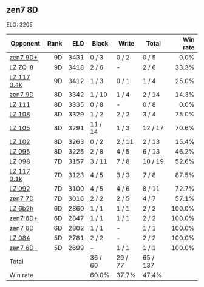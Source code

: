 ## zen7 8D ##

ELO: 3205

Opponent | Rank | ELO | Black | Write | Total | Win rate
---------|-----:|----:|-------|-------|-------|-------:
[zen7 9D+](zen7%209D+.md) | 9D | 3431 | 0 / 3 | 0 / 2 | 0 / 5 | 0.0%
[LZ ZQ i8](LZ%20ZQ%20i8.md) | 9D | 3418 | 2 / 6 | - | 2 / 6 | 33.3%
[LZ 117 0.4k](LZ%20117%200.4k.md) | 9D | 3412 | 1 / 3 | 0 / 1 | 1 / 4 | 25.0%
[zen7 9D](zen7%209D.md) | 8D | 3342 | 1 / 10 | 1 / 4 | 2 / 14 | 14.3%
[LZ 111](LZ%20111.md) | 8D | 3335 | 0 / 8 | - | 0 / 8 | 0.0%
[LZ 108](LZ%20108.md) | 8D | 3329 | 1 / 2 | 2 / 2 | 3 / 4 | 75.0%
[LZ 105](LZ%20105.md) | 8D | 3291 | 11 / 14 | 1 / 3 | 12 / 17 | 70.6%
[LZ 102](LZ%20102.md) | 8D | 3263 | 0 / 2 | 2 / 11 | 2 / 13 | 15.4%
[LZ 095](LZ%20095.md) | 8D | 3225 | 2 / 8 | 4 / 5 | 6 / 13 | 46.2%
[LZ 098](LZ%20098.md) | 7D | 3157 | 3 / 11 | 7 / 8 | 10 / 19 | 52.6%
[LZ 117 0.1k](LZ%20117%200.1k.md) | 7D | 3123 | 4 / 5 | 3 / 3 | 7 / 8 | 87.5%
[LZ 092](LZ%20092.md) | 7D | 3100 | 4 / 5 | 4 / 6 | 8 / 11 | 72.7%
[zen7 7D](zen7%207D.md) | 7D | 3016 | 2 / 2 | 2 / 5 | 4 / 7 | 57.1%
[LZ 6b2h](LZ%206b2h.md) | 6D | 2860 | 1 / 1 | 1 / 1 | 2 / 2 | 100.0%
[zen7 6D+](zen7%206D+.md) | 6D | 2847 | 1 / 1 | 1 / 1 | 2 / 2 | 100.0%
[zen7 6D](zen7%206D.md) | 6D | 2802 | 1 / 1 | - | 1 / 1 | 100.0%
[LZ 084](LZ%20084.md) | 5D | 2781 | 2 / 2 | - | 2 / 2 | 100.0%
[zen7 6D-](zen7%206D-.md) | 5D | 2699 | - | 1 / 1 | 1 / 1 | 100.0%
Total | | | 36 / 60 | 29 / 77 | 65 / 137 | 
Win rate| | | 60.0% | 37.7% | 47.4% | 
